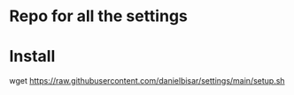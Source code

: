 # Repo for all the settings

# Install
wget https://raw.githubusercontent.com/danielbisar/settings/main/setup.sh
